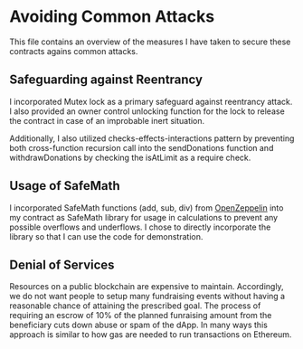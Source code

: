 # Avoiding Common Attacks
This file contains an overview of the measures I have taken to secure these contracts agains common attacks.

## Safeguarding against Reentrancy
I incorporated Mutex lock as a primary safeguard against reentrancy attack. I also provided an owner control unlocking function for the lock to release the contract in case of an improbable inert situation.

Additionally, I also utilized checks-effects-interactions pattern by preventing both cross-function recursion call into the sendDonations function and withdrawDonations by checking the isAtLimit as a require check.

## Usage of SafeMath
I incorporated SafeMath functions (add, sub, div) from [OpenZeppelin](https://github.com/OpenZeppelin/openzeppelin-contracts/tree/master/contracts/math) into my contract as SafeMath library for usage in calculations to prevent any possible overflows and underflows. I chose to directly incorporate the library so that I can use the code for demonstration.

## Denial of Services
Resources on a public blockchain are expensive to maintain. Accordingly, we do not want people to setup many fundraising events without having a reasonable chance of attaining the prescribed goal. The process of requiring an escrow of 10% of the planned funraising amount from the beneficiary cuts down abuse or spam of the dApp. In many ways this approach is similar to how gas are needed to run transactions on Ethereum.
